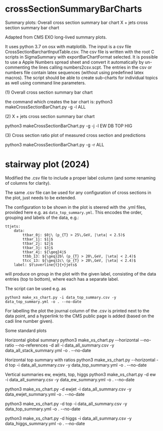 # crossSectionSummaryBarCharts

Summary plots:
Overall cross section summary bar chart
X + jets cross section summary bar chart

Adapted from CMS EXO long-lived summary plots.


It uses python 3.7 on osx with matplotlib.  The input is a csv file CrossSectionBarchartInputTable.csv.  The csv file is written with the root C scripts in SigmaSummary with exportBarChartFormat selected. It is possible to use a Apple Numbers spread sheet and convert it automatically by un-commenting the lines calling numbers2csv.scpt.  The entries in the csv or numbers file contain latex sequences (without using predefined latex macros). The script should be able to create sub-charts for individual topics as well using command line parameters.

(1) Overall cross section summary bar chart

the command which creates the bar chart is:
python3 makeCrossSectionBarChart.py -g -l ALL


(2) X + jets cross section summary bar chart

python3 makeCrossSectionBarChart.py -g -j -l EW DB TOP HIG

(3) Cross section ratio plot of measured cross section and predictions

python3 makeCrossSectionBarChart.py -g -r ALL


# stairway plot (2024)

Modified the .csv file to include a proper label column (and some renaming of columns for clarity).

The same .csv file can be used for any configuration of cross sections in the plot, just needs to be extended.

The configuration to be shown in the plot is steered with the .yml files, provided here e.g. as `data_top_summary.yml`. This encodes the order, grouping and labels of the data, e.g.:
```
ttjets:
    data:
        ttbar_0j: $0j\ (p_{T} > 25\,GeV, |\eta| < 2.5)$
        ttbar_1j: $1j$
        ttbar_2j: $2j$
        ttbar_3j: $3j$
        ttbar_4j: ${\geq}4j$
        ttbb_13: ${\geq}2b\ (p_{T} > 20\,GeV, |\eta| < 2.4)$
        ttcc_13: ${\geq}2c\ (p_{T} > 20\,GeV, |\eta| < 2.4)$
    label: $t\overline{t}{+}jets$
```
will produce on group in the plot with the given label, consisting of the data entries (top to bottom), where each has a separate label.

The script can be used e.g. as
```
python3 make_xs_chart.py -i data_top_summary.csv -y data_top_summary.yml -o . --no-date
```
For labelling the plot the journal column of the .csv is printed next to the data point, and a hyperlink to the CMS public page is added (based on the cadi line number given).

Some standard plots

Horizontal global summary
python3 make_xs_chart.py --horizontal --no-ratio --no-references -d all -i data_all_summary.csv -y data_all_stack_summary.yml -o . --no-date

Horizontal top summary with ratios
python3 make_xs_chart.py --horizontal -d top -i data_all_summary.csv -y data_top_summary.yml -o . --no-date

Vertical summaries ew, ewjets, top, higgs
python3 make_xs_chart.py -d ew -i data_all_summary.csv -y data_ew_summary.yml -o . --no-date

python3 make_xs_chart.py -d ewjet -i data_all_summary.csv -y data_ewjet_summary.yml -o . --no-date

python3 make_xs_chart.py -d top -i data_all_summary.csv -y data_top_summary.yml -o . --no-date

python3 make_xs_chart.py -d higgs -i data_all_summary.csv -y data_higgs_summary.yml -o . --no-date


    
